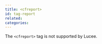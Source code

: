 ```yaml
---
title: <cfreport>
id: tag-report
related:
categories:
---
```


The `<cfreport>` tag is not supported by Lucee.
